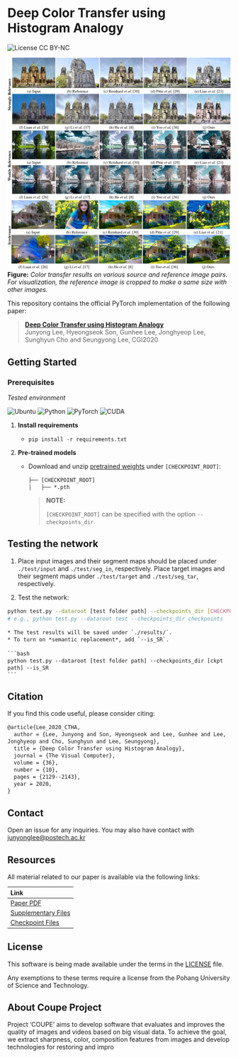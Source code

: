 # Deep Color Transfer using Histogram Analogy
![License CC BY-NC](https://img.shields.io/badge/license-GNU_AGPv3-green.svg?style=plastic)

![Teaser image](./assets/figure.jpg)
**Figure:** *Color transfer results on various source and reference image pairs. For visualization, the reference image is cropped to make a same size with other images.*

This repository contains the official PyTorch implementation of the following paper:

> **[Deep Color Transfer using Histogram Analogy](http://cg.postech.ac.kr/papers/2020_CGI_JY.pdf)**<br>
> Junyong Lee, Hyeongseok Son, Gunhee Lee, Jonghyeop Lee, Sunghyun Cho and Seungyong Lee, CGI2020


## Getting Started
### Prerequisites
*Tested environment*

![Ubuntu](https://img.shields.io/badge/Ubuntu-16.0.4%20&%2018.0.4-blue.svg?style=plastic)
![Python](https://img.shields.io/badge/Python-3.8.8-green.svg?style=plastic)
![PyTorch](https://img.shields.io/badge/PyTorch-1.8.0-green.svg?style=plastic)
![CUDA](https://img.shields.io/badge/CUDA-10.2%20&%2011.1-green.svg?style=plastic)

1. **Install requirements**
    * `pip install -r requirements.txt`

2. **Pre-trained models**
    * Download and unzip [pretrained weights](https://www.dropbox.com/s/qohhmr9p81u0syi/checkpoints.zip?dl=1) under `[CHECKPOINT_ROOT]`:

        ```
        ├── [CHECKPOINT_ROOT]
        │   ├── *.pth
        ```

        > **NOTE:**
        > 
        > `[CHECKPOINT_ROOT]` can be specified with the option `--checkpoints_dir`.


## Testing the network
1. Place input images and their segment maps should be placed under `./test/input` and `./test/seg_in`, respectively. Place target images and their segment maps under `./test/target` and `./test/seg_tar`, respectively. 

2. Test the network:

```bash
python test.py --dataroot [test folder path] --checkpoints_dir [CHECKPOINT_ROOT]
# e.g., python test.py --dataroot test --checkpoints_dir checkpoints
```
    * The test results will be saved under `./results/`.
    * To turn on *semantic replacement*, add `--is_SR`.

    ```bash
    python test.py --dataroot [test folder path] --checkpoints_dir [ckpt path] --is_SR
    ```

## Citation
If you find this code useful, please consider citing:
```
@article{Lee_2020_CTHA,
  author = {Lee, Junyong and Son, Hyeongseok and Lee, Gunhee and Lee, Jonghyeop and Cho, Sunghyun and Lee, Seungyong},
  title = {Deep Color Transfer using Histogram Analogy},
  journal = {The Visual Computer},
  volume = {36},
  number = {10},
  pages = {2129--2143},
  year = 2020,
}
```

## Contact
Open an issue for any inquiries.
You may also have contact with [junyonglee@postech.ac.kr](mailto:junyonglee@postech.ac.kr)

## Resources

All material related to our paper is available via the following links:

| Link |
| :-------------- |
| [Paper PDF](https://www.dropbox.com/s/8ty3lfqa27e5b5l/202010_Deep%20Color%20Transfer%20using%20Histogram%20Analogy.pdf?dl=1) |
| [Supplementary Files](http://cg.postech.ac.kr/papers/2020_CGI_JY_supp.pdf) |
| [Checkpoint Files](https://www.dropbox.com/s/lkwo9xg168e650i/checkpoints.zip?dl=1) |


## License
This software is being made available under the terms in the [LICENSE](LICENSE) file.

Any exemptions to these terms require a license from the Pohang University of Science and Technology.

## About Coupe Project
Project ‘COUPE’ aims to develop software that evaluates and improves the quality of images and videos based on big visual data. To achieve the goal, we extract sharpness, color, composition features from images and develop technologies for restoring and impro
